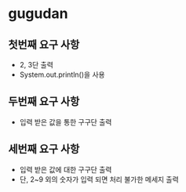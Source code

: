 # gugudan

## 첫번째 요구 사항
* 2, 3단 출력
* System.out.println()을 사용

## 두번째 요구 사항
* 입력 받은 값을 통한 구구단 출력

## 세번째 요구 사항
* 입력 받은 값에 대한 구구단 출력
* 단, 2~9 외의 숫자가 입력 되면 처리 불가한 메세지 출력
